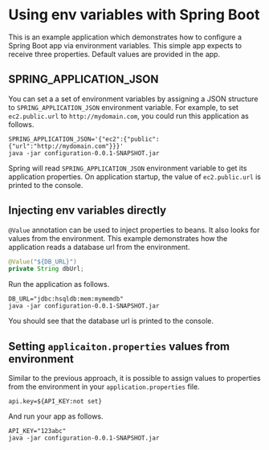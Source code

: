 # Using env variables with Spring Boot

This is an example application which demonstrates how to configure a Spring Boot app via environment
variables. This simple app expects to receive three properties. Default values are provided in the app.

## SPRING_APPLICATION_JSON

You can set a a set of environment variables by assigning a JSON structure to `SPRING_APPLICATION_JSON`
environment variable. For example, to set `ec2.public.url` to `http://mydomain.com`, you could
run this application as follows.

```
SPRING_APPLICATION_JSON='{"ec2":{"public":{"url":"http://mydomain.com"}}}'
java -jar configuration-0.0.1-SNAPSHOT.jar
```

Spring will read `SPRING_APPLICATION_JSON` environment variable to get its application properties. On
application startup, the value of `ec2.public.url` is printed to the console.

## Injecting env variables directly

`@Value` annotation can be used to inject properties to beans. It also looks for values from the
environment. This example demonstrates how the application reads a database url from the environment.

```java
@Value("${DB_URL}")
private String dbUrl;
```

Run the application as follows.

```
DB_URL="jdbc:hsqldb:mem:mymemdb"
java -jar configuration-0.0.1-SNAPSHOT.jar
```

You should see that the database url is printed to the console.

## Setting `applicaiton.properties` values from environment

Similar to the previous approach, it is possible to assign values to properties from the environment
in your `application.properties` file.

```
api.key=${API_KEY:not set}
```

And run your app as follows.

```
API_KEY="123abc"
java -jar configuration-0.0.1-SNAPSHOT.jar 
```